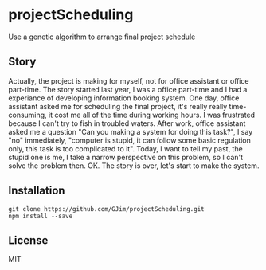 # projectScheduling
Use a genetic algorithm to arrange final project schedule

## Story
Actually, the project is making for myself, not for office assistant or office part-time.
The story started last year, I was a office part-time and I had a experiance of developing information booking system.
One day, office assistant asked me for scheduling the final project, it's really really time-consuming, it cost me all of the time during working hours.
I was frustrated because I can't try to fish in troubled waters.
After work, office assistant asked me a question "Can you making a system for doing this task?", I say "no" immediately, "computer is stupid, it can follow some basic regulation only, this task is too complicated to it".
Today, I want to tell my past, the stupid one is me, I take a narrow perspective on this problem, so I can't solve the problem then.
OK. The story is over, let's start to make the system.

## Installation
```
git clone https://github.com/GJim/projectScheduling.git
npm install --save
```

## License
MIT
